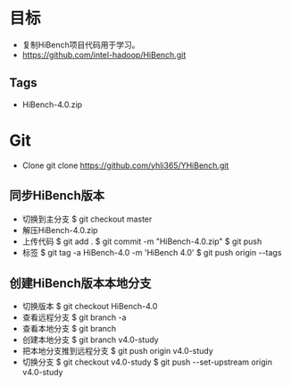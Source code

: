 目标
====================
- 复制HiBench项目代码用于学习。
- https://github.com/intel-hadoop/HiBench.git

## Tags ##
- HiBench-4.0.zip

Git
====================
- Clone
	git clone https://github.com/yhli365/YHiBench.git

## 同步HiBench版本
- 切换到主分支
	$ git checkout master
- 解压HiBench-4.0.zip
- 上传代码
	$ git add .
	$ git commit -m "HiBench-4.0.zip"
	$ git push
- 标签
	$ git tag -a HiBench-4.0 -m 'HiBench 4.0'
	$ git push origin --tags

## 创建HiBench版本本地分支
- 切换版本
	$ git checkout HiBench-4.0
- 查看远程分支
	$ git branch -a
- 查看本地分支
	$ git branch
- 创建本地分支
	$ git branch v4.0-study
- 把本地分支推到远程分支
	$ git push origin v4.0-study
- 切换分支
	$ git checkout v4.0-study
	$ git push --set-upstream origin v4.0-study

